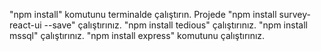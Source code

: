 "npm install" komutunu terminalde çalıştırın.
Projede "npm install survey-react-ui --save" çalıştırınız.
"npm install tedious" çalıştırınız.
"npm install mssql" çalıştırınız.
"npm install express" komutunu çalıştırınız.
